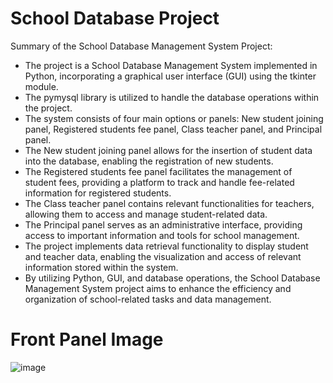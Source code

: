 # School Database Project
Summary of the School Database Management System Project:

- The project is a School Database Management System implemented in Python, incorporating a graphical user interface (GUI) using the tkinter module.
- The pymysql library is utilized to handle the database operations within the project.
- The system consists of four main options or panels: New student joining panel, Registered students fee panel, Class teacher panel, and Principal panel.
- The New student joining panel allows for the insertion of student data into the database, enabling the registration of new students.
- The Registered students fee panel facilitates the management of student fees, providing a platform to track and handle fee-related information for registered students.
- The Class teacher panel contains relevant functionalities for teachers, allowing them to access and manage student-related data.
- The Principal panel serves as an administrative interface, providing access to important information and tools for school management.
- The project implements data retrieval functionality to display student and teacher data, enabling the visualization and access of relevant information stored within the system.
- By utilizing Python, GUI, and database operations, the School Database Management System project aims to enhance the efficiency and organization of school-related tasks and data management.
# Front Panel Image
![image](https://github.com/bhanu-brave/School_database_project/assets/103100587/394167a2-30b4-405f-bac5-63cf6ff9264c)  
